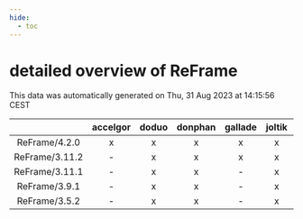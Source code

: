```yaml
---
hide:
  - toc
---
```


detailed overview of ReFrame
============================


This data was automatically generated on Thu, 31 Aug 2023 at 14:15:56 CEST  

| |accelgor|doduo|donphan|gallade|joltik|skitty|swalot|victini|
| :---: | :---: | :---: | :---: | :---: | :---: | :---: | :---: | :---: |
|ReFrame/4.2.0|x|x|x|x|x|x|x|x|
|ReFrame/3.11.2|-|x|x|x|x|x|x|x|
|ReFrame/3.11.1|-|x|x|-|x|x|x|x|
|ReFrame/3.9.1|-|x|x|-|x|x|x|x|
|ReFrame/3.5.2|-|x|x|-|x|x|x|x|
